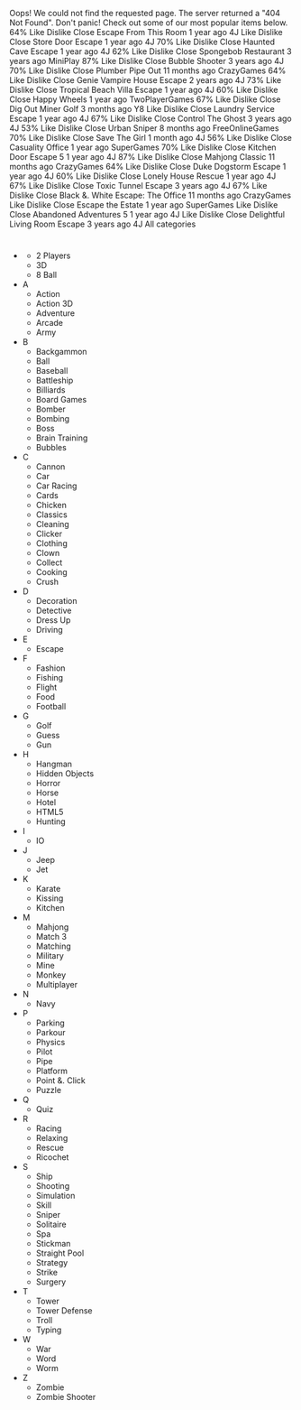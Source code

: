 Oops! We could not find the requested page. The server returned a "404 Not Found". Don't panic! Check out some of our most popular items below. 64% Like Dislike Close Escape From This Room 1 year ago 4J Like Dislike Close Store Door Escape 1 year ago 4J 70% Like Dislike Close Haunted Cave Escape 1 year ago 4J 62% Like Dislike Close Spongebob Restaurant 3 years ago MiniPlay 87% Like Dislike Close Bubble Shooter 3 years ago 4J 70% Like Dislike Close Plumber Pipe Out 11 months ago CrazyGames 64% Like Dislike Close Genie Vampire House Escape 2 years ago 4J 73% Like Dislike Close Tropical Beach Villa Escape 1 year ago 4J 60% Like Dislike Close Happy Wheels 1 year ago TwoPlayerGames 67% Like Dislike Close Dig Out Miner Golf 3 months ago Y8 Like Dislike Close Laundry Service Escape 1 year ago 4J 67% Like Dislike Close Control The Ghost 3 years ago 4J 53% Like Dislike Close Urban Sniper 8 months ago FreeOnlineGames 70% Like Dislike Close Save The Girl 1 month ago 4J 56% Like Dislike Close Casuality Office 1 year ago SuperGames 70% Like Dislike Close Kitchen Door Escape 5 1 year ago 4J 87% Like Dislike Close Mahjong Classic 11 months ago CrazyGames 64% Like Dislike Close Duke Dogstorm Escape 1 year ago 4J 60% Like Dislike Close Lonely House Rescue 1 year ago 4J 67% Like Dislike Close Toxic Tunnel Escape 3 years ago 4J 67% Like Dislike Close Black &. White Escape: The Office 11 months ago CrazyGames Like Dislike Close Escape the Estate 1 year ago SuperGames Like Dislike Close Abandoned Adventures 5 1 year ago 4J Like Dislike Close Delightful Living Room Escape 3 years ago 4J All categories

*   #
    *   2 Players
    *   3D
    *   8 Ball
*   A
    *   Action
    *   Action 3D
    *   Adventure
    *   Arcade
    *   Army
*   B
    *   Backgammon
    *   Ball
    *   Baseball
    *   Battleship
    *   Billiards
    *   Board Games
    *   Bomber
    *   Bombing
    *   Boss
    *   Brain Training
    *   Bubbles
*   C
    *   Cannon
    *   Car
    *   Car Racing
    *   Cards
    *   Chicken
    *   Classics
    *   Cleaning
    *   Clicker
    *   Clothing
    *   Clown
    *   Collect
    *   Cooking
    *   Crush
*   D
    *   Decoration
    *   Detective
    *   Dress Up
    *   Driving
*   E
    *   Escape
*   F
    *   Fashion
    *   Fishing
    *   Flight
    *   Food
    *   Football
*   G
    *   Golf
    *   Guess
    *   Gun
*   H
    *   Hangman
    *   Hidden Objects
    *   Horror
    *   Horse
    *   Hotel
    *   HTML5
    *   Hunting
*   I
    *   IO
*   J
    *   Jeep
    *   Jet
*   K
    *   Karate
    *   Kissing
    *   Kitchen
*   M
    *   Mahjong
    *   Match 3
    *   Matching
    *   Military
    *   Mine
    *   Monkey
    *   Multiplayer
*   N
    *   Navy
*   P
    *   Parking
    *   Parkour
    *   Physics
    *   Pilot
    *   Pipe
    *   Platform
    *   Point &. Click
    *   Puzzle
*   Q
    *   Quiz
*   R
    *   Racing
    *   Relaxing
    *   Rescue
    *   Ricochet
*   S
    *   Ship
    *   Shooting
    *   Simulation
    *   Skill
    *   Sniper
    *   Solitaire
    *   Spa
    *   Stickman
    *   Straight Pool
    *   Strategy
    *   Strike
    *   Surgery
*   T
    *   Tower
    *   Tower Defense
    *   Troll
    *   Typing
*   W
    *   War
    *   Word
    *   Worm
*   Z
    *   Zombie
    *   Zombie Shooter